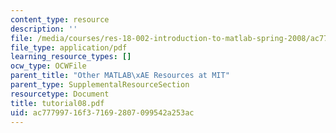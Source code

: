 ```yaml
---
content_type: resource
description: ''
file: /media/courses/res-18-002-introduction-to-matlab-spring-2008/ac77799716f371692807099542a253ac_tutorial08.pdf
file_type: application/pdf
learning_resource_types: []
ocw_type: OCWFile
parent_title: "Other MATLAB\xAE Resources at MIT"
parent_type: SupplementalResourceSection
resourcetype: Document
title: tutorial08.pdf
uid: ac777997-16f3-7169-2807-099542a253ac
---
```

